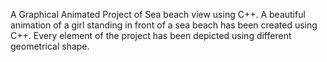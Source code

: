 A Graphical Animated Project of Sea beach view using C++. 
A beautiful animation of a girl standing in front of a sea beach has been created using C++. Every element of the project has been depicted using different geometrical shape.
